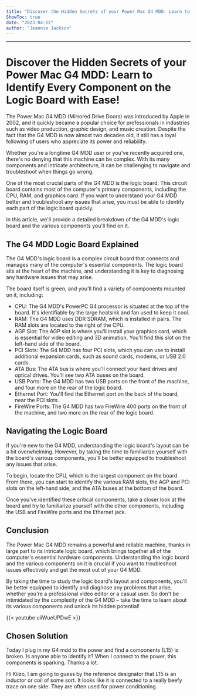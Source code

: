 ```yaml
---
title: "Discover the Hidden Secrets of your Power Mac G4 MDD: Learn to Identify Every Component on the Logic Board with Ease!"
ShowToc: true 
date: "2023-04-12"
author: "Jeannie Jackson"
---
```

*****
# Discover the Hidden Secrets of your Power Mac G4 MDD: Learn to Identify Every Component on the Logic Board with Ease!

The Power Mac G4 MDD (Mirrored Drive Doors) was introduced by Apple in 2002, and it quickly became a popular choice for professionals in industries such as video production, graphic design, and music creation. Despite the fact that the G4 MDD is now almost two decades old, it still has a loyal following of users who appreciate its power and reliability.

Whether you're a longtime G4 MDD user or you've recently acquired one, there's no denying that this machine can be complex. With its many components and intricate architecture, it can be challenging to navigate and troubleshoot when things go wrong.

One of the most crucial parts of the G4 MDD is the logic board. This circuit board contains most of the computer's primary components, including the CPU, RAM, and graphics card. If you want to understand your G4 MDD better and troubleshoot any issues that arise, you must be able to identify each part of the logic board quickly.

In this article, we'll provide a detailed breakdown of the G4 MDD's logic board and the various components you'll find on it.

## The G4 MDD Logic Board Explained

The G4 MDD's logic board is a complex circuit board that connects and manages many of the computer's essential components. The logic board sits at the heart of the machine, and understanding it is key to diagnosing any hardware issues that may arise.

The board itself is green, and you'll find a variety of components mounted on it, including:

- CPU: The G4 MDD's PowerPC G4 processor is situated at the top of the board. It's identifiable by the large heatsink and fan used to keep it cool.
- RAM: The G4 MDD uses DDR SDRAM, which is installed in pairs. The RAM slots are located to the right of the CPU.
- AGP Slot: The AGP slot is where you'll install your graphics card, which is essential for video editing and 3D animation. You'll find this slot on the left-hand side of the board.
- PCI Slots: The G4 MDD has four PCI slots, which you can use to install additional expansion cards, such as sound cards, modems, or USB 2.0 cards.
- ATA Bus: The ATA bus is where you'll connect your hard drives and optical drives. You'll see two ATA buses on the board.
- USB Ports: The G4 MDD has two USB ports on the front of the machine, and four more on the rear of the logic board.
- Ethernet Port: You'll find the Ethernet port on the back of the board, near the PCI slots.
- FireWire Ports: The G4 MDD has two FireWire 400 ports on the front of the machine, and two more on the rear of the logic board.

## Navigating the Logic Board

If you're new to the G4 MDD, understanding the logic board's layout can be a bit overwhelming. However, by taking the time to familiarize yourself with the board's various components, you'll be better equipped to troubleshoot any issues that arise.

To begin, locate the CPU, which is the largest component on the board. From there, you can start to identify the various RAM slots, the AGP and PCI slots on the left-hand side, and the ATA buses at the bottom of the board.

Once you've identified these critical components, take a closer look at the board and try to familiarize yourself with the other components, including the USB and FireWire ports and the Ethernet jack.

## Conclusion

The Power Mac G4 MDD remains a powerful and reliable machine, thanks in large part to its intricate logic board, which brings together all of the computer's essential hardware components. Understanding the logic board and the various components on it is crucial if you want to troubleshoot issues effectively and get the most out of your G4 MDD.

By taking the time to study the logic board's layout and components, you'll be better equipped to identify and diagnose any problems that arise, whether you're a professional video editor or a casual user. So don't be intimidated by the complexity of the G4 MDD – take the time to learn about its various components and unlock its hidden potential!

{{< youtube uiiWueUPDwE >}} 



## Chosen Solution
 Today I plug in my G4 mdd to the power and find a components (L15) is broken.
Is anyone able to identify it?
When I connect to the power,  this  components is sparking.
Thanks a lot.

 Hi Kiizo,
I am going to guess by the reference designator that L15 is an inductor or coil of some sort. It looks like it is connected to a really beefy trace on one side. They are often used for power conditioning.




